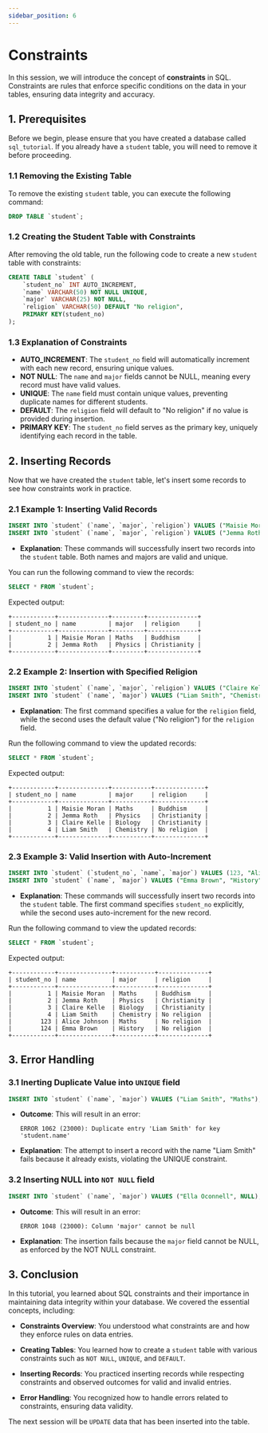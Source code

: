 ```yaml
---
sidebar_position: 6
---
```


# Constraints

In this session, we will introduce the concept of **constraints** in SQL. Constraints are rules that enforce specific conditions on the data in your tables, ensuring data integrity and accuracy.

## 1. Prerequisites

Before we begin, please ensure that you have created a database called `sql_tutorial`. If you already have a `student` table, you will need to remove it before proceeding.

### 1.1 Removing the Existing Table

To remove the existing `student` table, you can execute the following command:

```sql
DROP TABLE `student`;
```

### 1.2 Creating the Student Table with Constraints

After removing the old table, run the following code to create a new `student` table with constraints:

```sql
CREATE TABLE `student` (
    `student_no` INT AUTO_INCREMENT,
    `name` VARCHAR(50) NOT NULL UNIQUE,
    `major` VARCHAR(25) NOT NULL,
    `religion` VARCHAR(50) DEFAULT "No religion",
    PRIMARY KEY(student_no)
);
```

### 1.3 Explanation of Constraints

- **AUTO_INCREMENT**: The `student_no` field will automatically increment with each new record, ensuring unique values.
- **NOT NULL**: The `name` and `major` fields cannot be NULL, meaning every record must have valid values.
- **UNIQUE**: The `name` field must contain unique values, preventing duplicate names for different students.
- **DEFAULT**: The `religion` field will default to "No religion" if no value is provided during insertion.
- **PRIMARY KEY**: The `student_no` field serves as the primary key, uniquely identifying each record in the table.

## 2. Inserting Records

Now that we have created the `student` table, let's insert some records to see how constraints work in practice.

### 2.1 Example 1: Inserting Valid Records

```sql
INSERT INTO `student` (`name`, `major`, `religion`) VALUES ("Maisie Moran", "Maths", "Buddhism");
INSERT INTO `student` (`name`, `major`, `religion`) VALUES ("Jemma Roth", "Physics", "Christianity");
```

- **Explanation**: These commands will successfully insert two records into the `student` table. Both names and majors are valid and unique.

You can run the following command to view the records:

```sql
SELECT * FROM `student`;
```

Expected output:

```
+------------+--------------+---------+--------------+
| student_no | name         | major   | religion     |
+------------+--------------+---------+--------------+
|          1 | Maisie Moran | Maths   | Buddhism     |
|          2 | Jemma Roth   | Physics | Christianity |
+------------+--------------+---------+--------------+
```

### 2.2 Example 2: Insertion with Specified Religion

```sql
INSERT INTO `student` (`name`, `major`, `religion`) VALUES ("Claire Kelle", "Biology", "Christianity");
INSERT INTO `student` (`name`, `major`) VALUES ("Liam Smith", "Chemistry");
```

- **Explanation**: The first command specifies a value for the `religion` field, while the second uses the default value ("No religion") for the `religion` field.

Run the following command to view the updated records:

```sql
SELECT * FROM `student`;
```

Expected output:

```
+------------+--------------+-----------+--------------+
| student_no | name         | major     | religion     |
+------------+--------------+-----------+--------------+
|          1 | Maisie Moran | Maths     | Buddhism     |
|          2 | Jemma Roth   | Physics   | Christianity |
|          3 | Claire Kelle | Biology   | Christianity |
|          4 | Liam Smith   | Chemistry | No religion  |
+------------+--------------+-----------+--------------+
```

### 2.3 Example 3: Valid Insertion with Auto-Increment

```sql
INSERT INTO `student` (`student_no`, `name`, `major`) VALUES (123, "Alice Johnson", "Maths");
INSERT INTO `student` (`name`, `major`) VALUES ("Emma Brown", "History");
```

- **Explanation**: These commands will successfully insert two records into the `student` table. The first command specifies `student_no` explicitly, while the second uses auto-increment for the new record.

Run the following command to view the updated records:

```sql
SELECT * FROM `student`;
```

Expected output:

```
+------------+---------------+-----------+--------------+
| student_no | name          | major     | religion     |
+------------+---------------+-----------+--------------+
|          1 | Maisie Moran  | Maths     | Buddhism     |
|          2 | Jemma Roth    | Physics   | Christianity |
|          3 | Claire Kelle  | Biology   | Christianity |
|          4 | Liam Smith    | Chemistry | No religion  |
|        123 | Alice Johnson | Maths     | No religion  |
|        124 | Emma Brown    | History   | No religion  |
+------------+---------------+-----------+--------------+
```


## 3. Error Handling

### 3.1 Inerting Duplicate Value into `UNIQUE` field

```sql
INSERT INTO `student` (`name`, `major`) VALUES ("Liam Smith", "Maths");
```

- **Outcome**: This will result in an error:
  ```
  ERROR 1062 (23000): Duplicate entry 'Liam Smith' for key 'student.name'
  ```
- **Explanation**: The attempt to insert a record with the name "Liam Smith" fails because it already exists, violating the UNIQUE constraint.

### 3.2 Inserting NULL into `NOT NULL` field

```sql
INSERT INTO `student` (`name`, `major`) VALUES ("Ella Oconnell", NULL);
```

- **Outcome**: This will result in an error:
  ```
  ERROR 1048 (23000): Column 'major' cannot be null
  ```
- **Explanation**: The insertion fails because the `major` field cannot be NULL, as enforced by the NOT NULL constraint.

## 3. Conclusion

In this tutorial, you learned about SQL constraints and their importance in maintaining data integrity within your database. We covered the essential concepts, including:

- **Constraints Overview**: You understood what constraints are and how they enforce rules on data entries.

- **Creating Tables**: You learned how to create a `student` table with various constraints such as `NOT NULL`, `UNIQUE`, and `DEFAULT`.

- **Inserting Records**: You practiced inserting records while respecting constraints and observed outcomes for valid and invalid entries.

- **Error Handling**: You recognized how to handle errors related to constraints, ensuring data validity.

The next session will be `UPDATE` data that has been inserted into the table.
